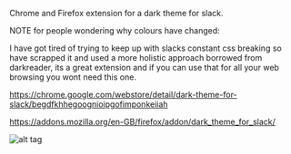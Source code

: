 Chrome and Firefox extension for a dark theme for slack.

NOTE for people wondering why colours have changed:

I have got tired of trying to keep up with slacks constant css breaking so have scrapped it and used a more holistic approach 
 borrowed from darkreader, its a great extension and if you can use that for all your web browsing you wont need this one. 

https://chrome.google.com/webstore/detail/dark-theme-for-slack/begdfkhhegoognioipgofimponkeiiah

https://addons.mozilla.org/en-GB/firefox/addon/dark_theme_for_slack/

![alt tag](https://user-images.githubusercontent.com/354898/39484050-67b3604a-4d6c-11e8-842e-9e455d2d1c6f.png)
